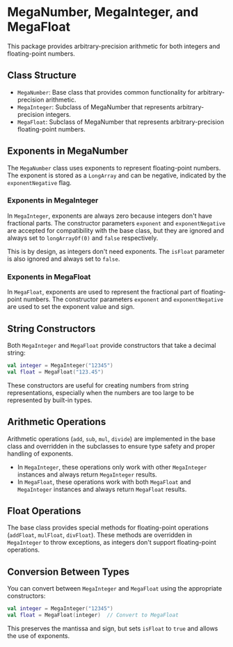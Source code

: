 # MegaNumber, MegaInteger, and MegaFloat

This package provides arbitrary-precision arithmetic for both integers and floating-point numbers.

## Class Structure

- `MegaNumber`: Base class that provides common functionality for arbitrary-precision arithmetic.
- `MegaInteger`: Subclass of MegaNumber that represents arbitrary-precision integers.
- `MegaFloat`: Subclass of MegaNumber that represents arbitrary-precision floating-point numbers.

## Exponents in MegaNumber

The `MegaNumber` class uses exponents to represent floating-point numbers. The exponent is stored as a `LongArray` and can be negative, indicated by the `exponentNegative` flag.

### Exponents in MegaInteger

In `MegaInteger`, exponents are always zero because integers don't have fractional parts. The constructor parameters `exponent` and `exponentNegative` are accepted for compatibility with the base class, but they are ignored and always set to `longArrayOf(0)` and `false` respectively.

This is by design, as integers don't need exponents. The `isFloat` parameter is also ignored and always set to `false`.

### Exponents in MegaFloat

In `MegaFloat`, exponents are used to represent the fractional part of floating-point numbers. The constructor parameters `exponent` and `exponentNegative` are used to set the exponent value and sign.

## String Constructors

Both `MegaInteger` and `MegaFloat` provide constructors that take a decimal string:

```kotlin
val integer = MegaInteger("12345")
val float = MegaFloat("123.45")
```

These constructors are useful for creating numbers from string representations, especially when the numbers are too large to be represented by built-in types.

## Arithmetic Operations

Arithmetic operations (`add`, `sub`, `mul`, `divide`) are implemented in the base class and overridden in the subclasses to ensure type safety and proper handling of exponents.

- In `MegaInteger`, these operations only work with other `MegaInteger` instances and always return `MegaInteger` results.
- In `MegaFloat`, these operations work with both `MegaFloat` and `MegaInteger` instances and always return `MegaFloat` results.

## Float Operations

The base class provides special methods for floating-point operations (`addFloat`, `mulFloat`, `divFloat`). These methods are overridden in `MegaInteger` to throw exceptions, as integers don't support floating-point operations.

## Conversion Between Types

You can convert between `MegaInteger` and `MegaFloat` using the appropriate constructors:

```kotlin
val integer = MegaInteger("12345")
val float = MegaFloat(integer)  // Convert to MegaFloat
```

This preserves the mantissa and sign, but sets `isFloat` to `true` and allows the use of exponents.